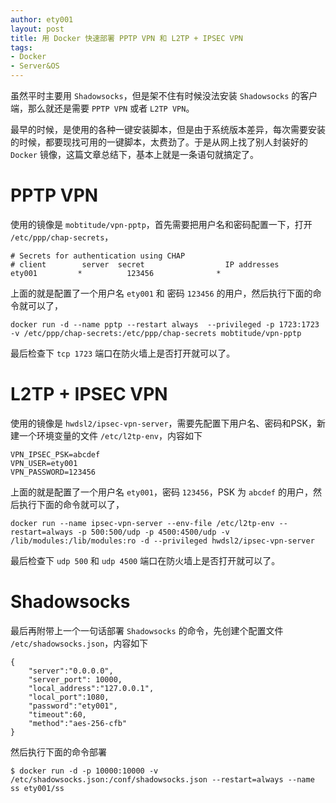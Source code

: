 ```yaml
---
author: ety001
layout: post
title: 用 Docker 快速部署 PPTP VPN 和 L2TP + IPSEC VPN
tags:
- Docker
- Server&OS
---
```


虽然平时主要用 `Shadowsocks`，但是架不住有时候没法安装 `Shadowsocks` 的客户端，那么就还是需要 `PPTP VPN` 或者 `L2TP VPN`。

最早的时候，是使用的各种一键安装脚本，但是由于系统版本差异，每次需要安装的时候，都要现找可用的一键脚本，太费劲了。于是从网上找了别人封装好的 `Docker` 镜像，这篇文章总结下，基本上就是一条语句就搞定了。

# PPTP VPN

使用的镜像是 `mobtitude/vpn-pptp`，首先需要把用户名和密码配置一下，打开 `/etc/ppp/chap-secrets`，

```
# Secrets for authentication using CHAP
# client        server  secret                  IP addresses
ety001         *          123456              *
```
上面的就是配置了一个用户名 `ety001` 和 密码 `123456` 的用户，然后执行下面的命令就可以了，

```
docker run -d --name pptp --restart always  --privileged -p 1723:1723 -v /etc/ppp/chap-secrets:/etc/ppp/chap-secrets mobtitude/vpn-pptp
```
最后检查下 `tcp 1723` 端口在防火墙上是否打开就可以了。

# L2TP + IPSEC VPN

使用的镜像是 `hwdsl2/ipsec-vpn-server`，需要先配置下用户名、密码和PSK，新建一个环境变量的文件 `/etc/l2tp-env`，内容如下

```
VPN_IPSEC_PSK=abcdef
VPN_USER=ety001
VPN_PASSWORD=123456
```
上面的就是配置了一个用户名 `ety001`，密码 `123456`，PSK 为 `abcdef` 的用户，然后执行下面的命令就可以了，

```
docker run --name ipsec-vpn-server --env-file /etc/l2tp-env --restart=always -p 500:500/udp -p 4500:4500/udp -v /lib/modules:/lib/modules:ro -d --privileged hwdsl2/ipsec-vpn-server
```
最后检查下 `udp 500` 和 `udp 4500` 端口在防火墙上是否打开就可以了。

# Shadowsocks

最后再附带上一个一句话部署 `Shadowsocks` 的命令，先创建个配置文件 `/etc/shadowsocks.json`，内容如下
```
{
    "server":"0.0.0.0",
    "server_port": 10000,
    "local_address":"127.0.0.1",
    "local_port":1080,
    "password":"ety001",
    "timeout":60,
    "method":"aes-256-cfb"
}
```
然后执行下面的命令部署
```
$ docker run -d -p 10000:10000 -v /etc/shadowsocks.json:/conf/shadowsocks.json --restart=always --name ss ety001/ss
```